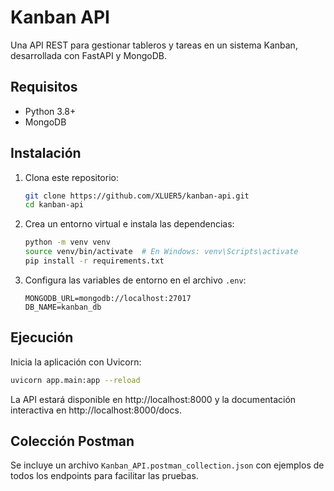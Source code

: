 # Kanban API

Una API REST para gestionar tableros y tareas en un sistema Kanban, desarrollada con FastAPI y MongoDB.

## Requisitos

- Python 3.8+
- MongoDB

## Instalación

1. Clona este repositorio:
   ```bash
   git clone https://github.com/XLUER5/kanban-api.git
   cd kanban-api
   ```

2. Crea un entorno virtual e instala las dependencias:
   ```bash
   python -m venv venv
   source venv/bin/activate  # En Windows: venv\Scripts\activate
   pip install -r requirements.txt
   ```

3. Configura las variables de entorno en el archivo `.env`:
   ```
   MONGODB_URL=mongodb://localhost:27017
   DB_NAME=kanban_db
   ```

## Ejecución

Inicia la aplicación con Uvicorn:

```bash
uvicorn app.main:app --reload
```

La API estará disponible en http://localhost:8000 y la documentación interactiva en http://localhost:8000/docs.


## Colección Postman

Se incluye un archivo `Kanban_API.postman_collection.json` con ejemplos de todos los endpoints para facilitar las pruebas.